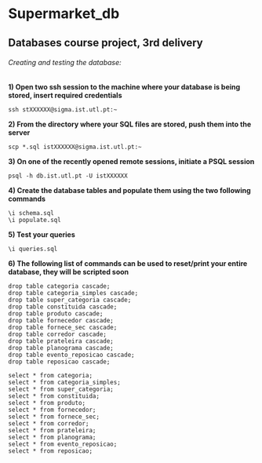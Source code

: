 # Supermarket_db
## Databases course project, 3rd delivery

###### Creating and testing the database:

**1) Open two ssh session to the machine where your database is being stored, insert required credentials**
```
ssh stXXXXXX@sigma.ist.utl.pt:~
```
**2) From the directory where your SQL files are stored, push them into the server**
```
scp *.sql istXXXXXX@sigma.ist.utl.pt:~
```
**3) On one of the recently opened remote sessions, initiate a PSQL session**
```
psql -h db.ist.utl.pt -U istXXXXXX
```
**4) Create the database tables and populate them using the two following commands**
```
\i schema.sql
\i populate.sql
```
**5) Test your queries**
```
\i queries.sql
```

**6) The following list of commands can be used to reset/print your entire database, they will be scripted soon**
```
drop table categoria cascade;
drop table categoria_simples cascade;
drop table super_categoria cascade;
drop table constituida cascade;
drop table produto cascade;
drop table fornecedor cascade;
drop table fornece_sec cascade;
drop table corredor cascade;
drop table prateleira cascade;
drop table planograma cascade;
drop table evento_reposicao cascade;
drop table reposicao cascade;
```

```
select * from categoria;
select * from categoria_simples;
select * from super_categoria;
select * from constituida;
select * from produto;
select * from fornecedor;
select * from fornece_sec;
select * from corredor;
select * from prateleira;
select * from planograma;
select * from evento_reposicao;
select * from reposicao;
```

